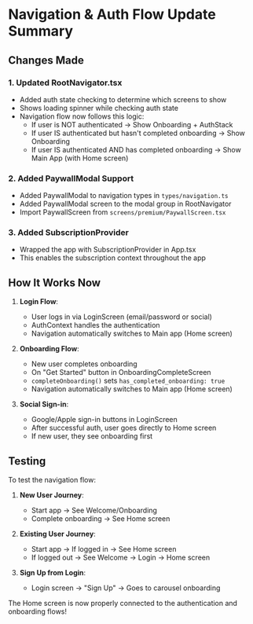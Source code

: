 # Navigation & Auth Flow Update Summary

## Changes Made

### 1. Updated RootNavigator.tsx
- Added auth state checking to determine which screens to show
- Shows loading spinner while checking auth state
- Navigation flow now follows this logic:
  - If user is NOT authenticated → Show Onboarding + AuthStack
  - If user IS authenticated but hasn't completed onboarding → Show Onboarding
  - If user IS authenticated AND has completed onboarding → Show Main App (with Home screen)

### 2. Added PaywallModal Support
- Added PaywallModal to navigation types in `types/navigation.ts`
- Added PaywallModal screen to the modal group in RootNavigator
- Import PaywallScreen from `screens/premium/PaywallScreen.tsx`

### 3. Added SubscriptionProvider
- Wrapped the app with SubscriptionProvider in App.tsx
- This enables the subscription context throughout the app

## How It Works Now

1. **Login Flow**:
   - User logs in via LoginScreen (email/password or social)
   - AuthContext handles the authentication
   - Navigation automatically switches to Main app (Home screen)

2. **Onboarding Flow**:
   - New user completes onboarding
   - On "Get Started" button in OnboardingCompleteScreen
   - `completeOnboarding()` sets `has_completed_onboarding: true`
   - Navigation automatically switches to Main app (Home screen)

3. **Social Sign-in**:
   - Google/Apple sign-in buttons in LoginScreen
   - After successful auth, user goes directly to Home screen
   - If new user, they see onboarding first

## Testing

To test the navigation flow:

1. **New User Journey**:
   - Start app → See Welcome/Onboarding
   - Complete onboarding → See Home screen

2. **Existing User Journey**:
   - Start app → If logged in → See Home screen
   - If logged out → See Welcome → Login → Home screen

3. **Sign Up from Login**:
   - Login screen → "Sign Up" → Goes to carousel onboarding

The Home screen is now properly connected to the authentication and onboarding flows!
